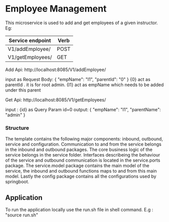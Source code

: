 # Employee Management
This microservice is used to  add and get employees of a given instructor. Eg: 


| Service endpoint                               | Verb    |                               
| -----------------------------------------------| ------- |
| V1/addEmployee/                                |  POST   |   
| V1/getEmployees/                               |  GET    |    


Add Api:
http://localhost:8085/V1/addEmployee/

input as Request Body:
{
"empName": "I1",
"parentId": "0"
}
{0} act as parentId  . it is for root admin.
{I1} act as empName which needs to be added under this parent

Get Api: 
http://localhost:8085/V1/getEmployees/

input : {id} as Query Param 
 id=0
output:   {
"empName": "I1",
"parentName": "admin"
}



### Structure

The template contains the following major components: inbound, outbound, service and configuration.
Communication to and from the service belongs in the inbound and outbound packages. The core business logic of the service belongs in the service folder. 
Interfaces describeing the behaviour of the service and outbound communication is located in the service.ports package. 
The service.model package contains the main model of the service, the inbound and outbound functions maps to and from this main model. 
Lastly the config package contains all the configurations used by springboot.

## Application
To run the application locally use the run.sh file in shell command. E.g : "source run.sh"
